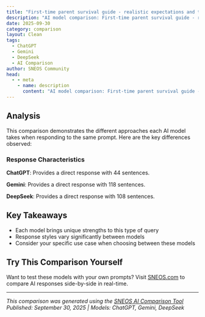 ```yaml
---
title: "First-time parent survival guide - realistic expectations and tips"
description: "AI model comparison: First-time parent survival guide - realistic expectations and tips..."
date: 2025-09-30
category: comparison
layout: Clean
tags:
  - ChatGPT
  - Gemini
  - DeepSeek
  - AI Comparison
author: SNEOS Community
head:
  - - meta
    - name: description
      content: "AI model comparison: First-time parent survival guide - realistic expectations and tips..."
---
```


<ChatComparison
  title="First-time parent survival guide - realistic expectations and tips"
  prompt="First-time parent survival guide - realistic expectations and tips"
  :responses='{
    "ChatGPT": "Certainly! Here\u2019s a realistic first-time parent survival guide with practical tips and expectations:\n\n### First-Time Parent Survival Guide\n\n#### Realistic Expectations\n\n1. **Sleep Will Be Disrupted**\n   - Newborns wake frequently, often every 2\u20133 hours.\n   - Expect tiredness and mood swings; it\u2019s normal.\n\n2. **You Won\u2019t Have Everything Perfect**\n   - Parenting is a learning process.\n   - Don\u2019t stress about perfection\u2014focus on doing your best.\n\n3. **It\u2019s Normal to Feel Overwhelmed**\n   - It\u2019s common to feel unsure or anxious.\n   - Ask for help and take breaks when possible.\n\n4. **Your Baby Will Cry \u2014 It\u2019s Their Main Communication**\n   - Crying doesn\u2019t always mean something is wrong.\n   - Sometimes babies cry simply because they need comfort.\n\n5. **Your Relationship May Change**\n   - You and your partner might feel tense or tired.\n   - Prioritize communication and supporting each other.\n\n6. **Your Routine Will Change**\n   - Daily life will revolve around your baby\u2019s needs.\n   - Flexibility is key; plans might need to change last minute.\n\n---\n\n#### Practical Tips for New Parents\n\n1. **Sleep When the Baby Sleeps**\n   - Try to nap during the day to catch up on rest.\n\n2. **Accept Help**\n   - Let friends and family support you with meals, chores, or babysitting.\n\n3. **Establish a Feeding Routine That Works for You**\n   - Whether breastfeeding or formula feeding, seek support from lactation consultants or pediatricians if needed.\n\n4. **Keep Essentials Handy**\n   - Diapers, wipes, change of clothes, and burp cloths should be easily accessible.\n\n5. **Create a Safe Sleep Environment**\n   - Baby should sleep on their back, on a firm mattress, with no loose bedding.\n\n6. **Take Time for Yourself**\n   - Short breaks for a walk, shower, or quiet time can recharge your energy.\n\n7. **Join a Parenting Group**\n   - Connecting with other new parents can provide emotional support and shared experiences.\n\n8. **Trust Your Instincts**\n   - You know your baby best; if something feels off, consult your pediatrician.\n\n9. **Document Moments**\n   - Keep a journal or take photos. Time goes by quickly.\n\n10. **Stay Flexible**\n    - What works today might change tomorrow. Adapt and go with the flow.\n\n---\n\n#### Remember:\nParenting is a journey with ups and downs. Be kind to yourself, celebrate small victories, and know you\u2019re not alone. You\u2019re doing an amazing job!",
    "Gemini": "Okay, congratulations on becoming a parent! Prepare yourself for a wild, wonderful, and sometimes overwhelming ride. This is a survival guide focused on **realistic expectations and practical tips** to help you navigate the first few months (and beyond) without completely losing your mind.\n\n**I. Realistic Expectations:  Ditch the Pinterest Dreams**\n\n*   **Sleep Deprivation is REAL (and It\u0027s Brutal):**  Forget \u0022sleep when the baby sleeps.\u0022 You\u0027ll be lucky if you manage a 20-minute catnap between feedings, diaper changes, and pumping/nursing. Accept that you\u0027ll be functioning on fumes. **Expect:** To feel like a zombie, to question your sanity, and to rely heavily on caffeine (responsibly!).  Your baby will sleep a lot in the first couple of months, but in small, irregular chunks.\n\n*   **Your House Will Be a Mess (Accept It):**  Forget spotless floors and perfectly organized closets.  Your priority is baby care and your own basic survival.  Dishes can wait, laundry can pile up.  **Expect:**  More clutter than you\u0027ve ever tolerated before. Focus on the essentials: safe sleeping space for the baby, clean bottles/feeding equipment, and a comfortable place for you to rest.\n\n*   **Your Relationship Will Change (Communicate!):**  The focus shifts dramatically to the baby.  Intimacy might take a backseat.  You\u0027ll be tired, stressed, and possibly resentful (at times). **Expect:** Less time for dates, more disagreements fueled by sleep deprivation.  **Solution:**  Prioritize communication.  Schedule short moments of connection (even 10 minutes of cuddling on the couch).  Remember you\u0027re a team.  Don\u0027t be afraid to ask for help from family, friends, or professionals if you\u0027re struggling.  Consider couples counseling if needed.\n\n*   **Breastfeeding is Not Always Easy (And That\u0027s Okay):**  Instagram makes it look effortless, but it often isn\u0027t. Latch problems, nipple pain, low supply, mastitis\u2026 these are all common issues.  **Expect:** Potential challenges.  **Solution:** Take a breastfeeding class *before* the baby arrives. Get support from a lactation consultant.  Don\u0027t feel guilty if breastfeeding doesn\u0027t work out for you. Formula is a perfectly valid and nutritious alternative.  Fed is best!\n\n*   **Postpartum Recovery Takes Time (Be Kind to Yourself):**  You just grew and birthed a human!  Your body needs time to heal.  **Expect:**  Physical discomfort, hormonal fluctuations, emotional ups and downs.  **Solution:**  Follow your doctor\u0027s instructions.  Rest as much as possible.  Eat nutritious foods.  Don\u0027t push yourself too hard too soon.  Listen to your body.\n\n*   **Your Emotions Will Be All Over the Place (It\u0027s Normal):**  Hormones, sleep deprivation, and the sheer weight of responsibility can lead to mood swings, anxiety, and even postpartum depression/anxiety.  **Expect:**  Moments of overwhelming joy mixed with feelings of sadness, fear, and inadequacy.  **Solution:**  Talk to your doctor if you\u0027re concerned about your mental health.  Don\u0027t be ashamed to seek help.  Postpartum depression/anxiety is common and treatable.  Connect with other new parents for support.\n\n*   **You Won\u0027t Know Everything (Nobody Does!):**  There\u0027s no such thing as a perfect parent.  You\u0027ll make mistakes.  You\u0027ll learn as you go.  **Expect:** To feel clueless at times.  **Solution:**  Trust your instincts.  Read reliable sources (books, websites, your pediatrician).  Don\u0027t be afraid to ask questions.  Remember that every baby is different.\n\n*   **Baby Blues vs. Postpartum Depression/Anxiety:** Baby blues are common, usually resolving within 2 weeks. Symptoms include mood swings, crying spells, anxiety, and difficulty sleeping. Postpartum Depression/Anxiety is more severe and lasts longer. Symptoms can include persistent sadness, hopelessness, feelings of worthlessness, excessive worry, panic attacks, difficulty bonding with the baby, and thoughts of harming yourself or the baby. Seek help immediately if you experience these more severe symptoms.\n\n**II. Practical Tips:  Survival Strategies for New Parents**\n\n*   **Accept Help (Seriously, TAKE IT!):**  When people offer to help, say YES!  Whether it\u0027s bringing meals, doing laundry, watching the baby for an hour so you can shower, or just holding the baby while you nap, accept the help.  You don\u0027t have to do it all yourself.\n*   **Create a Support Network:** Connect with other new parents, either online or in person. Sharing experiences and knowing you\u0027re not alone can make a huge difference. Join a new parent group, attend a baby class, or reach out to friends who have children.\n*   **Meal Prep (or Order In!):**  Prepare meals in advance during your pregnancy or have friends/family help.  Utilize meal delivery services or order takeout when you can.  Focus on quick and easy meals that require minimal effort.\n*   **Simplify Your Life:**  De-clutter your home, set up efficient systems for diaper changes and feedings, and streamline your daily routines.  The less you have to think about, the better.\n*   **Take Shifts (If Possible):**  If you have a partner, divide up the nighttime feedings and baby care responsibilities.  This will help you both get more rest.\n*   **Prioritize Self-Care (Even in Small Doses):**  Self-care isn\u0027t selfish; it\u0027s essential for survival.  Even 10-15 minutes a day can make a difference.  Take a hot shower, read a book, listen to music, go for a walk (without the baby!), meditate, or do whatever helps you relax and recharge.\n*   **Embrace Imperfection:**  Strive for \u0022good enough,\u0022 not perfection.  Don\u0027t compare yourself to other parents.  Focus on what\u0027s working for you and your baby.\n*   **Document the Moments (But Don\u0027t Obsess):**  Take photos and videos to capture the memories, but don\u0027t get so caught up in documenting everything that you miss out on the present moment.\n*   **Trust Your Instincts:**  You know your baby best.  Trust your gut feelings and don\u0027t be afraid to advocate for your child\u0027s needs.\n*   **Don\u0027t Be Afraid to Ask for Help (Again!):**  Your pediatrician, lactation consultant, therapist, and other professionals are there to support you.  Don\u0027t hesitate to reach out if you have questions or concerns.\n*   **Create a Sleep-Conducive Environment:** Make sure the baby\u0027s room is dark, quiet, and cool. Use white noise to block out distracting sounds. Invest in blackout curtains and a sound machine if needed.\n*   **Swaddle, Swaddle, Swaddle:** Swaddling can help calm a fussy baby and promote better sleep. Learn how to swaddle properly and follow safe swaddling guidelines.  Once baby shows signs of rolling, swaddling should be discontinued for safety reasons.\n*   **Practice Safe Sleep:** Always place the baby on their back to sleep, on a firm mattress, in a crib or bassinet with no loose bedding, pillows, or bumpers.  Room sharing is recommended for the first six months, but bed sharing is not.\n*   **Learn Infant CPR:** Knowing infant CPR can give you peace of mind and potentially save your baby\u0027s life.\n*   **Diaper Rash Prevention:** Change diapers frequently and use a barrier cream to prevent diaper rash.\n*   **Colic Survival Strategies:** If your baby has colic, try swaddling, rocking, white noise, and gripe water.  Talk to your pediatrician about other potential remedies.\n*   **Babywearing:** Babywearing can free up your hands and keep your baby close and content. Choose a carrier that is comfortable and safe for both you and your baby.\n*   **Outsource When Possible:** If your budget allows, consider outsourcing tasks like cleaning, laundry, or grocery shopping.\n\n**III.  Important Reminders**\n\n*   **This is a Temporary Phase:** The newborn stage is challenging, but it doesn\u0027t last forever. Things will get easier as your baby grows and develops.\n*   **You Are Doing a Good Job:** Even when you feel like you\u0027re failing, remember that you are doing the best you can.  Your baby loves you and needs you.\n*   **Celebrate the Small Victories:**  A good nap, a successful feeding, a sweet smile\u2026 celebrate the little wins along the way.\n*   **Enjoy the Moments:**  Despite the challenges, there will be moments of pure joy and wonder.  Try to savor those moments and remember why you chose to become a parent.\n\nParenting is a journey, not a destination.  Be patient with yourself, be kind to your partner, and remember that you\u0027re not alone.  You\u0027ve got this! Good luck!\n",
    "DeepSeek": "Of course. Welcome to the most beautiful, terrifying, and transformative journey of your life. Forget the polished Instagram squares and the \u0022sleep when the baby sleeps\u0022 platitudes. This is the real-deal, first-time parent survival guide.\n\n### Part 1: The Mindset Shift - Realistic Expectations\n\nYour life has fundamentally changed. The goal for the first 3-6 months is not to \u0022get back to normal,\u0022 but to survive and bond while you build a *new* normal.\n\n**1. The \u0022Fourth Trimester\u0022 is a Real Thing.**\nYour newborn has just spent nine months in a warm, dark, constantly rocking environment where food was automatic. The outside world is a sensory assault. For the first three months, they don\u0027t need to be \u0022trained\u0022; they need to be comforted. Expect a lot of holding, rocking, feeding, and crying (from both of you, and that\u0027s okay).\n\n**2. You Will Not Be a Perfect Parent. And That\u0027s the Goal.**\nPerfect parents don\u0027t exist. The goal is to be a \u0022good enough\u0022 parent. You will make mistakes. You will lose your temper. You will put the diaper on backwards. You will feel overwhelmed. This does not mean you are failing. It means you are human. **Give yourself the same grace you would give your best friend.**\n\n**3. The Baby Industry is a Trap.**\nYou do not need a wipe warmer, a designer nursery, or the latest high-tech gadget. Babies need food, warmth, sleep, clean diapers, and love. Everything else is optional. Focus on the essentials and save your money (and sanity).\n\n**4. Your Relationship Will Be Strained.**\nSleep deprivation is a form of torture for a reason. It makes you irritable, illogical, and emotional. You and your partner will snap at each other over who did the 3 AM feed. This is normal. **You are on the same team.** The enemy is exhaustion, not each other.\n\n**5. All Babies Are Different.**\nYour friend\u0027s baby might be sleeping through the night at 8 weeks. Yours might not until 12 months. Your cousin\u0027s baby might love the car seat; yours might scream bloody murder. Do not compare. Your baby is their own unique person with their own temperament and timeline.\n\n---\n\n### Part 2: The Practical Survival Tips\n\n**For the Baby:**\n\n*   **Feeding:** **Fed is best.** Whether you breastfeed, formula-feed, or combo-feed, you are nourishing your child. If breastfeeding is hard (and it often is), seek help from a lactation consultant, but know that your mental health matters most. For formula, a pitcher method (mixing a day\u0027s worth at once) is a lifesaver.\n*   **Sleeping:** Newborns have tiny stomachs and chaotic sleep cycles. They wake up to eat. It\u0027s biological, not behavioral.\n    *   **Safe Sleep is Non-Negotiable:** Alone, on their Back, in a bare Crib (ABCs).\n    *   **Shift Work:** If you have a partner, take shifts at night. One person handles 8 PM - 2 AM, the other handles 2 AM - 8 AM. This guarantees each of you one 4-6 hour block of uninterrupted sleep. This is a game-changer.\n    *   **Embrace the \u0022Village\u0022:** When people offer to help, SAY YES. Be specific: \u0022Could you hold the baby for an hour while I shower and nap?\u0022 or \u0022Could you bring us a lasagna on Thursday?\u0022\n*   **Diapering:** You\u0027ll change 8-12 diapers a day. Have stations set up in multiple rooms. For boys, point the penis *down* in the diaper to avoid surprise fountains. A\u0026D or Zinc Oxide ointment at every change can prevent diaper rash.\n*   **Crying:** This is their only language. Run through the checklist: Hungry? Tired? Dirty? Gassy? Need to be held? Sometimes, they just cry, and it\u0027s not your fault. If you feel overwhelmed, it is 100% okay to place the baby safely in their crib and walk away for 5-10 minutes to breathe and regroup.\n\n**For YOU (The Parents):**\n\n*   **Lower Your Housekeeping Standards.** The laundry and dishes can wait. A messy house is a sign of a lived-in home. Use any spare moment to rest, not to scrub the baseboards.\n*   **Stock Your Freezer.** Before the baby comes, cook and freeze meals (soups, stews, casseroles). After the baby comes, use meal delivery services or gift cards without guilt.\n*   **Hydrate and Snack.** Keep a large water bottle and easy, one-handed snacks (granola bars, trail mix, cheese sticks) everywhere you might feed the baby. Hydration is crucial, especially for breastfeeding parents.\n*   **Get Outside.** Even a 10-minute walk around the block with the baby in a stroller or carrier can reset your mood and make you feel human again. The change of scenery is good for both of you.\n*   **Find Your Tribe.** Connect with other new parents, either in person or online. Hearing \u0022OMG, me too!\u0022 from someone in the same boat is incredibly validating and reduces feelings of isolation.\n\n---\n\n### Part 3: When to Ask for Help \u0026 Trust Your Gut\n\n**Trust Your Instincts.** You know your baby better than any book or expert. If something feels wrong with your baby, call the pediatrician. If you feel something is wrong with *you*, call your doctor.\n\n**Watch for Postpartum Mood Disorders.** The \u0022baby blues\u0022 (weepiness, mood swings) are common in the first two weeks. But if feelings of intense anger, deep sadness, anxiety, or detachment persist beyond that, or if you have thoughts of harming yourself or your baby, **this is a medical emergency.** Tell your partner, your doctor, or a helpline immediately. This is not your fault and it is treatable.\n\n### The Most Important Tip of All\n\nIn the midst of the chaos, the sleepless nights, and the self-doubt, remember this:\n\n**You are the exact parent your baby needs.**\n\nThey don\u0027t need a perfect parent. They need you. The way you smell is their favorite smell. The sound of your heartbeat is their comfort. You are their entire world.\n\nTake a deep breath. You can do this. One day, one hour, one diaper at a time. Welcome to the club."
  }'
  published-date="16:46"
/>

## Analysis

This comparison demonstrates the different approaches each AI model takes when responding to the same prompt. Here are the key differences observed:

### Response Characteristics

**ChatGPT**: Provides a direct response with 44 sentences. 

**Gemini**: Provides a direct response with 118 sentences. 

**DeepSeek**: Provides a direct response with 108 sentences. 

## Key Takeaways

- Each model brings unique strengths to this type of query
- Response styles vary significantly between models
- Consider your specific use case when choosing between these models

## Try This Comparison Yourself

Want to test these models with your own prompts? Visit [SNEOS.com](https://sneos.com) to compare AI responses side-by-side in real-time.

---

*This comparison was generated using the [SNEOS AI Comparison Tool](https://sneos.com)*
*Published: September 30, 2025 | Models: ChatGPT, Gemini, DeepSeek*
